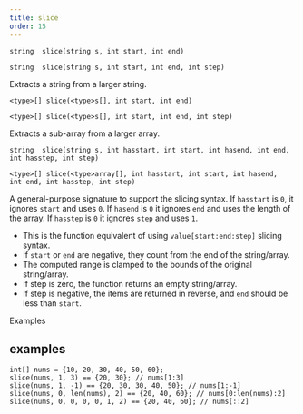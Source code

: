 ```yaml
---
title: slice
order: 15
---
```

`string  slice(string s, int start, int end)`

`string  slice(string s, int start, int end, int step)`

Extracts a string from a larger string.

`<type>[] slice(<type>s[], int start, int end)`

`<type>[] slice(<type>s[], int start, int end, int step)`

Extracts a sub-array from a larger array.

`string  slice(string s, int hasstart, int start, int hasend, int end, int hasstep, int step)`

`<type>[] slice(<type>array[], int hasstart, int start, int hasend, int end, int hasstep, int step)`

A general-purpose signature to support the slicing syntax. If `hasstart` is `0`, it ignores `start` and uses `0`. If `hasend` is `0` it ignores `end` and uses the length of the array. If `hasstep` is `0` it ignores `step` and uses `1`.

- This is the function equivalent of using `value[start:end:step]` slicing syntax.
- If `start` or `end` are negative, they count from the end of the string/array.
- The computed range is clamped to the bounds of the original string/array.
- If step is zero, the function returns an empty string/array.
- If step is negative, the items are returned in reverse, and `end` should be less than `start`.

Examples

## examples

```vex
int[] nums = {10, 20, 30, 40, 50, 60};
slice(nums, 1, 3) == {20, 30}; // nums[1:3]
slice(nums, 1, -1) == {20, 30, 30, 40, 50}; // nums[1:-1]
slice(nums, 0, len(nums), 2) == {20, 40, 60}; // nums[0:len(nums):2]
slice(nums, 0, 0, 0, 0, 1, 2) == {20, 40, 60}; // nums[::2]

```
